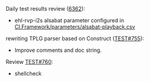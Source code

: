 Daily test results review ([6362](https://sof-ci.sh.intel.com/#/result/planresultdetail/6362)): 

* ehl-rvp-i2s alsabat parameter configured in [CI.Framework/parameters/alsabat-playback.csv](https://github.com/intel-innersource/drivers.audio.ci.sof-framework/blob/c5021efd7848358c547b51613754a3344c934dea/parameters/alsabat-playback.csv)

rewriting TPLG parser based on Construct ([TEST#755](https://github.com/thesofproject/sof-test/pull/755)):

* Improve comments and doc string.

Review [TEST#760](https://github.com/thesofproject/sof-test/pull/760):

* shellcheck
